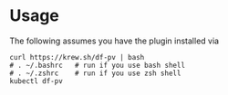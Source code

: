 
# Usage

The following assumes you have the plugin installed via

```shell
curl https://krew.sh/df-pv | bash
# . ~/.bashrc   # run if you use bash shell
# . ~/.zshrc    # run if you use zsh shell
kubectl df-pv
```

